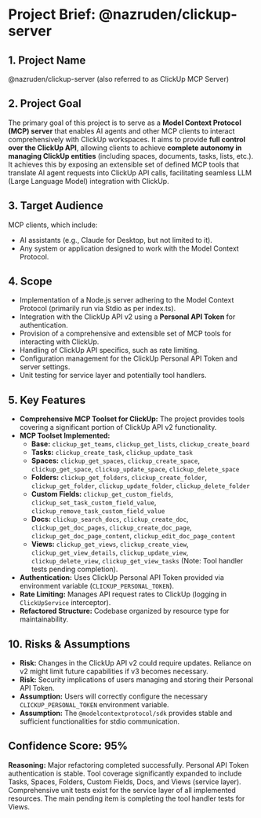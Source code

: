 # Project Brief: @nazruden/clickup-server

## 1. Project Name

@nazruden/clickup-server (also referred to as ClickUp MCP Server)

## 2. Project Goal

The primary goal of this project is to serve as a **Model Context Protocol (MCP) server** that enables AI agents and other MCP clients to interact comprehensively with ClickUp workspaces. It aims to provide **full control over the ClickUp API**, allowing clients to achieve **complete autonomy in managing ClickUp entities** (including spaces, documents, tasks, lists, etc.). It achieves this by exposing an extensible set of defined MCP tools that translate AI agent requests into ClickUp API calls, facilitating seamless LLM (Large Language Model) integration with ClickUp.

## 3. Target Audience

MCP clients, which include:

- AI assistants (e.g., Claude for Desktop, but not limited to it).
- Any system or application designed to work with the Model Context Protocol.

## 4. Scope

- Implementation of a Node.js server adhering to the Model Context Protocol (primarily run via Stdio as per index.ts).
- Integration with the ClickUp API v2 using a **Personal API Token** for authentication.
- Provision of a comprehensive and extensible set of MCP tools for interacting with ClickUp.
- Handling of ClickUp API specifics, such as rate limiting.
- Configuration management for the ClickUp Personal API Token and server settings.
- Unit testing for service layer and potentially tool handlers.

## 5. Key Features

- **Comprehensive MCP Toolset for ClickUp:** The project provides tools covering a significant portion of ClickUp API v2 functionality.
- **MCP Toolset Implemented:**
  - **Base:** `clickup_get_teams`, `clickup_get_lists`, `clickup_create_board`
  - **Tasks:** `clickup_create_task`, `clickup_update_task`
  - **Spaces:** `clickup_get_spaces`, `clickup_create_space`, `clickup_get_space`, `clickup_update_space`, `clickup_delete_space`
  - **Folders:** `clickup_get_folders`, `clickup_create_folder`, `clickup_get_folder`, `clickup_update_folder`, `clickup_delete_folder`
  - **Custom Fields:** `clickup_get_custom_fields`, `clickup_set_task_custom_field_value`, `clickup_remove_task_custom_field_value`
  - **Docs:** `clickup_search_docs`, `clickup_create_doc`, `clickup_get_doc_pages`, `clickup_create_doc_page`, `clickup_get_doc_page_content`, `clickup_edit_doc_page_content`
  - **Views:** `clickup_get_views`, `clickup_create_view`, `clickup_get_view_details`, `clickup_update_view`, `clickup_delete_view`, `clickup_get_view_tasks` (Note: Tool handler tests pending completion).
- **Authentication:** Uses ClickUp Personal API Token provided via environment variable (`CLICKUP_PERSONAL_TOKEN`).
- **Rate Limiting:** Manages API request rates to ClickUp (logging in `ClickUpService` interceptor).
- **Refactored Structure:** Codebase organized by resource type for maintainability.

## 10. Risks & Assumptions

- **Risk:** Changes in the ClickUp API v2 could require updates. Reliance on v2 might limit future capabilities if v3 becomes necessary.
- **Risk:** Security implications of users managing and storing their Personal API Token.
- **Assumption:** Users will correctly configure the necessary `CLICKUP_PERSONAL_TOKEN` environment variable.
- **Assumption:** The `@modelcontextprotocol/sdk` provides stable and sufficient functionalities for stdio communication.

## Confidence Score: 95%

**Reasoning:** Major refactoring completed successfully. Personal API Token authentication is stable. Tool coverage significantly expanded to include Tasks, Spaces, Folders, Custom Fields, Docs, and Views (service layer). Comprehensive unit tests exist for the service layer of all implemented resources. The main pending item is completing the tool handler tests for Views.
